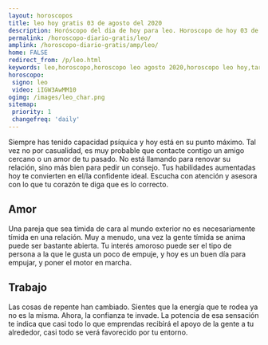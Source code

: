```yaml
---
layout: horoscopos
title: leo hoy gratis 03 de agosto del 2020 
description: Horóscopo del dia de hoy para leo. Horoscopo de hoy 03 de agosto del 2020. Las predicciones de amor, trabajo, vida personal gratis.
permalink: /horoscopo-diario-gratis/leo/
amplink: /horoscopo-diario-gratis/amp/leo/
home: FALSE
redirect_from: /p/leo.html
keywords: leo,horoscopo,horoscopo leo agosto 2020,horoscopo leo hoy,tarot leo agosto 2020,horoscopo leo,tarot leo hoy,horoscopo de hoy,horoscopo diario,tarot del amor,horoscopo de hoy leo,horoscopo diario del tarot, Horoscopo de hoy leo 03 de agosto del 2020,horóscopo del día,signos zodiacales 2020, el horoscopo de hoy
horoscopo:
 signo: leo
 video: iIGW3AwMM10
ogimg: /images/leo_char.png
sitemap:
 priority: 1
 changefreq: 'daily'
---
```



Siempre has tenido capacidad psíquica y hoy está en su punto máximo. Tal vez no por casualidad, es muy probable que contacte contigo un amigo cercano o un amor de tu pasado. No está llamando para renovar su relación, sino más bien para pedir un consejo. Tus habilidades aumentadas hoy te convierten en el/la confidente ideal. Escucha con atención y asesora con lo que tu corazón te diga que es lo correcto.

## Amor

Una pareja que sea tímida de cara al mundo exterior no es necesariamente tímida en una relación. Muy a menudo, una vez la gente tímida se anima puede ser bastante abierta. Tu interés amoroso puede ser el tipo de persona a la que le gusta un poco de empuje, y hoy es un buen día para empujar, y poner el motor en marcha.

## Trabajo

Las cosas de repente han cambiado. Sientes que la energía que te rodea ya no es la misma. Ahora, la confianza te invade. La potencia de esa sensación te indica que casi todo lo que emprendas recibirá el apoyo de la gente a tu alrededor, casi todo se verá favorecido por tu entorno.